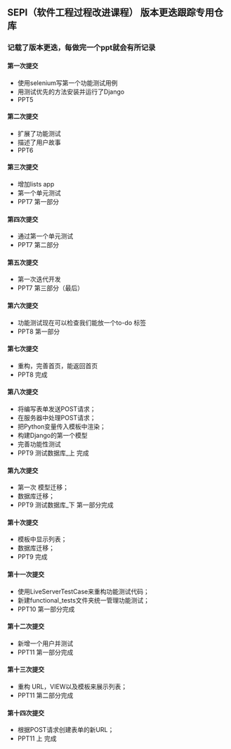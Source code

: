 ## SEPI（软件工程过程改进课程） 版本更迭跟踪专用仓库

### 记载了版本更迭，每做完一个ppt就会有所记录


#### 第一次提交
* 使用selenium写第一个功能测试用例
* 用测试优先的方法安装并运行了Django
* PPT5


#### 第二次提交
* 扩展了功能测试
* 描述了用户故事
* PPT6

#### 第三次提交
* 增加lists app
* 第一个单元测试
* PPT7 第一部分

#### 第四次提交
* 通过第一个单元测试
* PPT7 第二部分

#### 第五次提交
* 第一次迭代开发
* PPT7 第三部分（最后）

#### 第六次提交
* 功能测试现在可以检查我们能放一个to-do 标签
* PPT8 第一部分

#### 第七次提交
* 重构，完善首页，能返回首页
* PPT8 完成

#### 第八次提交
* 将编写表单发送POST请求；
* 在服务器中处理POST请求；
* 把Python变量传入模板中渲染；
* 构建Django的第一个模型
* 完善功能性测试
* PPT9 测试数据库_上 完成

#### 第九次提交
* 第一次 模型迁移；
* 数据库迁移；
* PPT9 测试数据库_下 第一部分完成

#### 第十次提交
* 模板中显示列表；
* 数据库迁移；
* PPT9 完成

#### 第十一次提交
* 使用LiveServerTestCase来重构功能测试代码；
* 新建functional_tests文件夹统一管理功能测试；
* PPT10 第一部分完成

#### 第十二次提交
* 新增一个用户并测试
* PPT11 第一部分完成


#### 第十三次提交
* 重构 URL，VIEW以及模板来展示列表；
* PPT11 第二部分完成

#### 第十四次提交
* 根据POST请求创建表单的新URL；
* PPT11 上 完成

